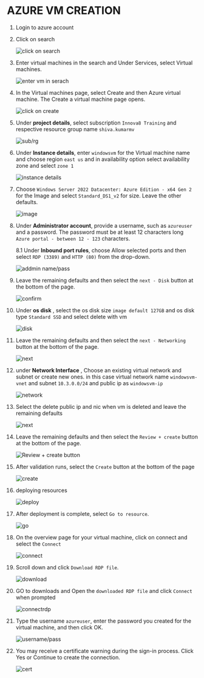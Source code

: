 # AZURE VM CREATION
1. Login to azure account
2. Click on search
   
   ![click on search](images/1.jpg)

3. Enter virtual machines in the search and Under Services, select Virtual machines.

   ![enter vm in serach](images/1.1.jpg)

4. In the Virtual machines page, select Create and then Azure virtual machine. The Create a virtual machine page opens.

   ![click on create](images/2.jpg)

5. Under **project details**, select subscription `Innova8 Training` and respective resource group name `shiva.kumarmv`

   ![sub/rg](images/3.jpg)

6. Under **Instance details**, enter `windowsvm` for the Virtual machine name and choose region `east us` and in availability option select availability zone  and select `zone 1`

   ![instance details](images/4.jpg)

7. Choose `Windows Server 2022 Datacenter: Azure Edition - x64 Gen 2` for the Image and select `Standard_DS1_v2` for size. Leave the other defaults.

   ![image](images/5.jpg)

8. Under **Administrator account**, provide a username, such as `azureuser` and a password. The password must be at least 12 characters long `Azure portal - between 12 - 123` characters.

   8.1 Under **Inbound port rules**, choose Allow selected ports and then select `RDP (3389)` and `HTTP (80)` from the drop-down.

   ![addmin name/pass](images/6.jpg)

9. Leave the remaining defaults and then select the `next - Disk` button at the bottom of the page.

    ![confirm](images/7.01.jpg)
   
11. Under **os disk** , select the os disk size `image default 127GB` and os disk type `Standard SSD` and select delete with vm

    ![disk](images/7.jpg)

13. Leave the remaining defaults and then select the `next - Networking` button at the bottom of the page.

    ![next](images/8.1.jpg)

14. under **Network Interface** , Choose an existing virtual network and subnet or create new ones. in this case virtual network name  `windowsvm-vnet` and subnet `10.3.0.0/24` and public ip as `windowsvm-ip`

    ![network](images/8.jpg)

15. Select the delete public ip and nic when vm is deleted and leave the remaining defaults

    ![next](images/9.jpg)

16. Leave the remaining defaults and then select the `Review + create` button at the bottom of the page.

    ![Review + create button](images/10.jpg)

17. After validation runs, select the `Create` button at the bottom of the page

    ![create](images/11.jpg)

18. deploying resources

    ![deploy](images/12.jpg)

19. After deployment is complete, select `Go to resource`.

    ![go](images/13.jpg)

20. On the overview page for your virtual machine, click on connect and  select the `Connect`

    ![connect](images/14.jpg)

21. Scroll down and click `Download RDP file`.

    ![download](images/15.jpg)

22. GO to downloads and Open the `downloaded RDP file` and click `Connect` when prompted

    ![connectrdp](images/16.jpg)

23.  Type the username `azureuser`, enter the password you created for the virtual machine, and then click OK.

     ![username/pass](images/17.jpg)

24. You may receive a certificate warning during the sign-in process. Click Yes or Continue to create the connection.

    ![cert](images/18.jpg)
    


